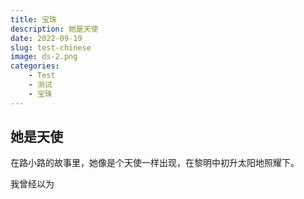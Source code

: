 ```yaml
---
title: 宝珠
description: 她是天使
date: 2022-09-19
slug: test-chinese
image: ds-2.png
categories:
    - Test
    - 测试
    - 宝珠
---
```


## 她是天使

在路小路的故事里，她像是个天使一样出现，在黎明中初升太阳地照耀下。

我曾经以为

